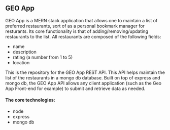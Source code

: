 <h2>GEO App</h2>

GEO App is a MERN stack application that allows one to maintain a list of preferred restaurants, sort of as a personal bookmark manager for resturants. Its core functionality is that of adding/removing/updating restaurants to the list. All restaurants are composed of the following fields:

- name
- description
- rating (a number from 1 to 5)
- location

This is the repository for the GEO App REST API. This API helps maintain the list of the restaurants in a mongo db database. Built on top of express and mongo db, the GEO App API allows any client application (such as the Geo App Front-end for example) to submit and retrieve data as needed. 

<h4>The core technologies:</h4>

- node
- express
- mongo db




